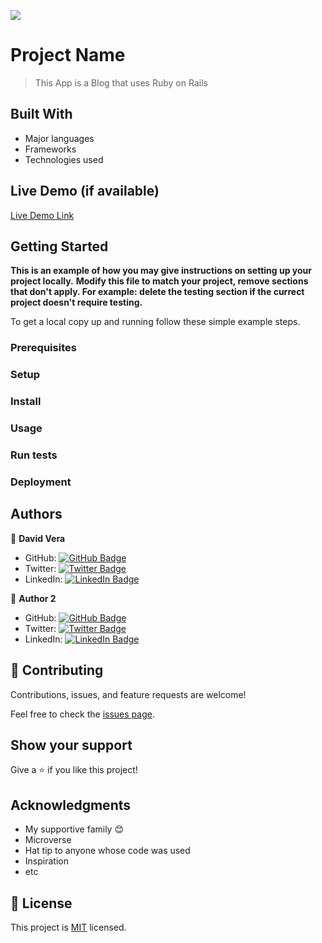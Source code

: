 ![](https://img.shields.io/badge/Microverse-blueviolet)

# Project Name

> This App is a Blog that uses Ruby on Rails

## Built With

- Major languages
- Frameworks
- Technologies used

## Live Demo (if available)

[Live Demo Link](https://livedemo.com)


## Getting Started

**This is an example of how you may give instructions on setting up your project locally.**
**Modify this file to match your project, remove sections that don't apply. For example: delete the testing section if the currect project doesn't require testing.**


To get a local copy up and running follow these simple example steps.

### Prerequisites

### Setup

### Install

### Usage

### Run tests

### Deployment



## Authors

👤 **David Vera**

- GitHub: [![GitHub Badge](https://img.shields.io/badge/-indigodavid-white?logo=GitHub&logoColor=181717&style=plastic)](https://github.com/indigodavid)
- Twitter: [![Twitter Badge](https://img.shields.io/badge/-indigo1987-white?logo=Twitter&logoColor=1DA1F2&style=plastic)](https://twitter.com/indigo1987)
- LinkedIn: [![LinkedIn Badge](https://img.shields.io/badge/-davidveracastillo-white?logo=LinkedIn&logoColor=1DA1F2&style=plastic)](https://linkedin.com/in/david-vera-castillo-001b5756/)

👤 **Author 2**

- GitHub: [![GitHub Badge](https://img.shields.io/badge/-author2-white?logo=GitHub&logoColor=181717&style=plastic)](https://github.com/author2)
- Twitter: [![Twitter Badge](https://img.shields.io/badge/-author2-white?logo=Twitter&logoColor=1DA1F2&style=plastic)](https://twitter.com/author2)
- LinkedIn: [![LinkedIn Badge](https://img.shields.io/badge/-author2-white?logo=LinkedIn&logoColor=1DA1F2&style=plastic)](https://linkedin.com/in/author2/)

## 🤝 Contributing

Contributions, issues, and feature requests are welcome!

Feel free to check the [issues page](../../issues/).

## Show your support

Give a ⭐️ if you like this project!

## Acknowledgments

- My supportive family 😊
- Microverse
- Hat tip to anyone whose code was used
- Inspiration
- etc

## 📝 License

This project is [MIT](./LICENSE) licensed.

